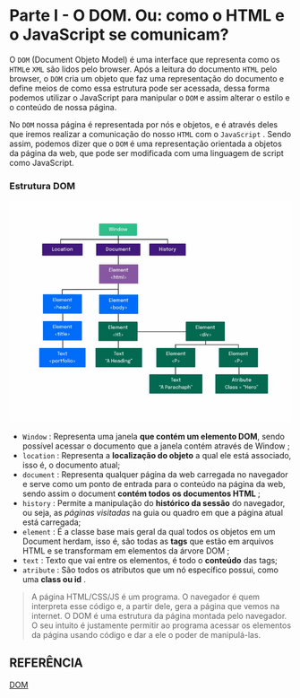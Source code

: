 # Parte I - O DOM. Ou: como o HTML e o JavaScript se comunicam?
O `DOM` (Document Objeto Model) é uma interface que representa como os `HTML`e `XML` são lidos pelo browser. Após a leitura do documento `HTML` pelo browser, o `DOM` cria um objeto que faz uma representação do documento e define meios de como essa estrutura pode ser acessada, dessa forma podemos utilizar o JavaScript para manipular o `DOM` e assim alterar o estilo e o conteúdo de nossa página.

No `DOM` nossa página é representada por nós e objetos, e é através deles que iremos realizar a comunicação do nosso `HTML` com o `JavaScript` . Sendo assim, podemos dizer que o `DOM` é uma representação orientada a objetos da página da web, que pode ser modificada com uma linguagem de script como JavaScript.

### Estrutura DOM
<img src="./../../img/dom.png">

- `Window` : Representa uma janela __que contém um elemento DOM__, sendo possível acessar o documento que a janela contém através de Window ;
- `location` : Representa a __localização do objeto__ a qual ele está associado, isso é, o documento atual;
- `document` : Representa qualquer página da web carregada no navegador e serve como um ponto de entrada para o conteúdo na página da web, sendo assim o document __contém todos os documentos HTML__ ;
- `history` : Permite a manipulação do __histórico da sessão__ do navegador, ou seja, as _páginas visitadas_ na guia ou quadro em que a página atual está carregada;
- `element` : É a classe base mais geral da qual todos os objetos em um Document herdam, isso é, são todas as __tags__ que estão em arquivos HTML e se transformam em elementos da árvore DOM ;
- `text` : Texto que vai entre os elementos, é todo o __conteúdo__ das tags;
- `atribute` : São todos os atributos que um nó específico possui, como uma __class ou id__ .

> A página HTML/CSS/JS é um programa. O navegador é quem interpreta esse código e, a partir dele, gera a página que vemos na internet.
> O DOM é uma estrutura da página montada pelo navegador. O seu intuito é justamente permitir ao programa acessar os elementos da página usando código e dar a ele o poder de manipulá-las.


## REFERÊNCIA
[DOM](https://www.w3schools.com/jsref/dom_obj_all.asp)